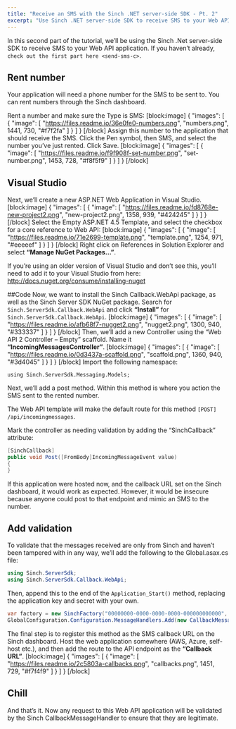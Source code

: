 ```yaml
---
title: "Receive an SMS with the Sinch .NET server-side SDK - Pt. 2"
excerpt: "Use Sinch .NET server-side SDK to receive SMS to your Web API application."
---
```

In this second part of the tutorial, we’ll be using the Sinch .Net server-side SDK to receive SMS to your Web API application. If you haven’t already, `check out the first part here <send-sms-c>`.

## Rent number

Your application will need a phone number for the SMS to be sent to. You can rent numbers through the Sinch dashboard.

Rent a number and make sure the Type is SMS:
[block:image]
{
  "images": [
    {
      "image": [
        "https://files.readme.io/36e0fe0-numbers.png",
        "numbers.png",
        1441,
        730,
        "#f7f2fa"
      ]
    }
  ]
}
[/block]
Assign this number to the application that should receive the SMS. Click the Pen symbol, then SMS, and select the number you’ve just rented. Click Save.
[block:image]
{
  "images": [
    {
      "image": [
        "https://files.readme.io/f9f908f-set-number.png",
        "set-number.png",
        1453,
        728,
        "#f8f5f9"
      ]
    }
  ]
}
[/block]
## Visual Studio

Next, we’ll create a new ASP.NET Web Application in Visual Studio.
[block:image]
{
  "images": [
    {
      "image": [
        "https://files.readme.io/fd8768e-new-project2.png",
        "new-project2.png",
        1358,
        939,
        "#424245"
      ]
    }
  ]
}
[/block]
Select the Empty ASP.NET 4.5 Template, and select the checkbox for a core reference to Web API:
[block:image]
{
  "images": [
    {
      "image": [
        "https://files.readme.io/71e2699-template.png",
        "template.png",
        1254,
        971,
        "#eeeeef"
      ]
    }
  ]
}
[/block]
Right click on References in Solution Explorer and select **“Manage NuGet Packages…”**.

If you’re using an older version of Visual Studio and don’t see this, you’ll need to add it to your Visual Studio from here: <http://docs.nuget.org/consume/installing-nuget>

##Code 
Now, we want to install the Sinch Callback.WebApi package, as well as the Sinch Server SDK NuGet package. Search for `Sinch.ServerSdk.Callback.WebApi` and click **“Install”** for `Sinch.ServerSdk.Callback.WebApi`.
[block:image]
{
  "images": [
    {
      "image": [
        "https://files.readme.io/afb68f7-nugget2.png",
        "nugget2.png",
        1300,
        940,
        "#333337"
      ]
    }
  ]
}
[/block]
Then, we’ll add a new Controller using the “Web API 2 Controller – Empty” scaffold. Name it **“IncomingMessagesController”**.
[block:image]
{
  "images": [
    {
      "image": [
        "https://files.readme.io/0d3437a-scaffold.png",
        "scaffold.png",
        1360,
        940,
        "#3d4045"
      ]
    }
  ]
}
[/block]
Import the following namespace:

`using Sinch.ServerSdk.Messaging.Models;`

Next, we’ll add a post method. Within this method is where you action the SMS sent to the rented number.

The Web API template will make the default route for this method `[POST] /api/incomingmessages`.

Mark the controller as needing validation by adding the “SinchCallback” attribute:

```csharp
[SinchCallback]
public void Post([FromBody]IncomingMessageEvent value)
{
}
```

If this application were hosted now, and the callback URL set on the Sinch dashboard, it would work as expected. However, it would be insecure because anyone could post to that endpoint and mimic an SMS to the number.

## Add validation

To validate that the messages received are only from Sinch and haven’t been tampered with in any way, we’ll add the following to the Global.asax.cs file:

```csharp
using Sinch.ServerSdk;
using Sinch.ServerSdk.Callback.WebApi;
```

Then, append this to the end of the `Application_Start()` method, replacing the application key and secret with your own.

```csharp
var factory = new SinchFactory("00000000-0000-0000-0000-000000000000", "AAAAAAAAAAAAAAAAAAAAAA==");
GlobalConfiguration.Configuration.MessageHandlers.Add(new CallbackMessageHandler(factory));
```

The final step is to register this method as the SMS callback URL on the Sinch dashboard. Host the web application somewhere (AWS, Azure, self-host etc.), and then add the route to the API endpoint as the **“Callback URL”**.
[block:image]
{
  "images": [
    {
      "image": [
        "https://files.readme.io/2c5803a-callbacks.png",
        "callbacks.png",
        1451,
        729,
        "#f7f4f9"
      ]
    }
  ]
}
[/block]
## Chill

And that’s it. Now any request to this Web API application will be validated by the Sinch CallbackMessageHandler to ensure that they are legitimate.